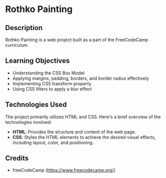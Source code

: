 # Rothko Painting 

## Description

Rothko Painting is a web project built as a part of the FreeCodeCamp curriculum.

## Learning Objectives

- Understanding the CSS Box Model
- Applying margins, padding, borders, and border radius effectively
- Implementing CSS transform property
- Using CSS filters to apply a blur effect

## Technologies Used

The project primarily utilizes HTML and CSS. Here's a brief overview of the technologies involved:

- **HTML**: Provides the structure and content of the web page.
- **CSS**: Styles the HTML elements to achieve the desired visual effects, including layout, color, and positioning.

## Credits

- freeCodeCamp (https://www.freecodecamp.org/)

